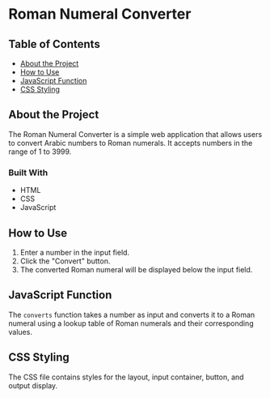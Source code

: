 # Roman Numeral Converter

## Table of Contents
- [About the Project](#about-the-project)
- [How to Use](#how-to-use)
- [JavaScript Function](#javascript-function)
- [CSS Styling](#css-styling)

## About the Project
The Roman Numeral Converter is a simple web application that allows users to convert Arabic numbers to Roman numerals. It accepts numbers in the range of 1 to 3999.

### Built With
- HTML
- CSS
- JavaScript

## How to Use
1. Enter a number in the input field.
2. Click the "Convert" button.
3. The converted Roman numeral will be displayed below the input field.

## JavaScript Function
The `converts` function takes a number as input and converts it to a Roman numeral using a lookup table of Roman numerals and their corresponding values.

## CSS Styling
The CSS file contains styles for the layout, input container, button, and output display.
